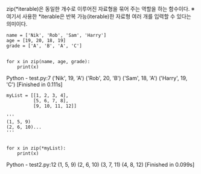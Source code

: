 zip(*iterable)은 동일한 개수로 이루어진 자료형을 묶어 주는 역할을 하는 함수이다.
※ 여기서 사용한 *iterable은 반복 가능(iterable)한 자료형 여러 개를 입력할 수 있다는 의미이다.

```
name = ['Nik', 'Rob', 'Sam', 'Harry']
age = [19, 20, 18, 19]
grade = ['A', 'B', 'A', 'C']


for x in zip(name, age, grade):
    print(x)
```


Python - test.py:7
('Nik', 19, 'A')
('Rob', 20, 'B')
('Sam', 18, 'A')
('Harry', 19, 'C')
[Finished in 0.111s]




```
myList = [[1, 2, 3, 4],
          [5, 6, 7, 8],
          [9, 10, 11, 12]]

'''
(1, 5, 9)
(2, 6, 10)...
'''


for x in zip(*myList):
    print(x)
```



Python - test2.py:12
(1, 5, 9)
(2, 6, 10)
(3, 7, 11)
(4, 8, 12)
[Finished in 0.099s]
